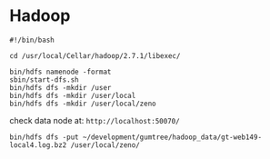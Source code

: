 Hadoop
==========


```
#!/bin/bash

cd /usr/local/Cellar/hadoop/2.7.1/libexec/

bin/hdfs namenode -format
sbin/start-dfs.sh
bin/hdfs dfs -mkdir /user
bin/hdfs dfs -mkdir /user/local
bin/hdfs dfs -mkdir /user/local/zeno
```

check data node at: `http://localhost:50070/`


```
bin/hdfs dfs -put ~/development/gumtree/hadoop_data/gt-web149-local4.log.bz2 /user/local/zeno/
```
